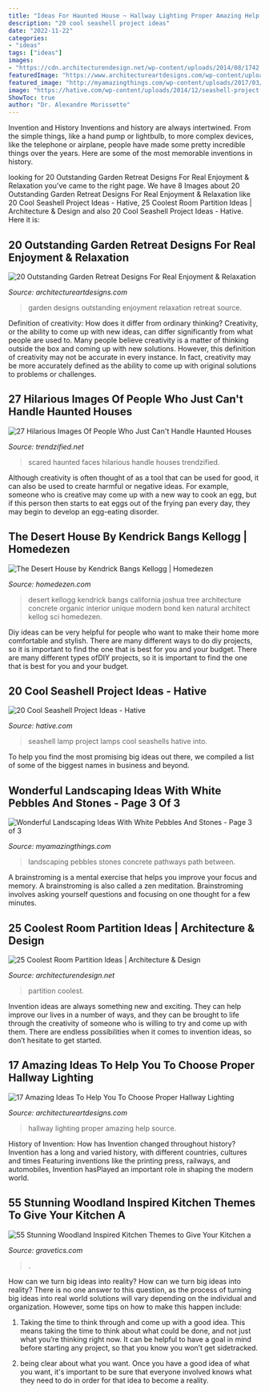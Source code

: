 ```yaml
---
title: "Ideas For Haunted House ~ Hallway Lighting Proper Amazing Help Source"
description: "20 cool seashell project ideas"
date: "2022-11-22"
categories:
- "ideas"
tags: ["ideas"]
images:
- "https://cdn.architecturendesign.net/wp-content/uploads/2014/08/1742.jpg"
featuredImage: "https://www.architectureartdesigns.com/wp-content/uploads/2016/10/16-33.jpg"
featured_image: "http://myamazingthings.com/wp-content/uploads/2017/03/path.jpg"
image: "https://hative.com/wp-content/uploads/2014/12/seashell-project-ideas/13-seashell-lamp.jpg"
ShowToc: true
author: "Dr. Alexandre Morissette"
---
```



Invention and History
Inventions and history are always intertwined. From the simple things, like a hand pump or lightbulb, to more complex devices, like the telephone or airplane, people have made some pretty incredible things over the years. Here are some of the most memorable inventions in history.

	

		
looking for 20 Outstanding Garden Retreat Designs For Real Enjoyment &amp; Relaxation you've came to the right page. We have 8 Images about 20 Outstanding Garden Retreat Designs For Real Enjoyment &amp; Relaxation like 20 Cool Seashell Project Ideas - Hative, 25 Coolest Room Partition Ideas | Architecture &amp; Design and also 20 Cool Seashell Project Ideas - Hative. Here it is:
		
    
## 20 Outstanding Garden Retreat Designs For Real Enjoyment &amp; Relaxation

<img loading=lazy src="https://www.architectureartdesigns.com/wp-content/uploads/2016/04/11-5.jpg" onerror="this.onerror=null;this.src='https://tse2.mm.bing.net/th?id=OIP.pkwMP1LyOVktvsVWH31QdQHaJ4&amp;pid=15.1';" alt="20 Outstanding Garden Retreat Designs For Real Enjoyment &amp; Relaxation">

_Source: architectureartdesigns.com_

>garden designs outstanding enjoyment relaxation retreat source. 

	

Definition of creativity: How does it differ from ordinary thinking?
Creativity, or the ability to come up with new ideas, can differ significantly from what people are used to. Many people believe creativity is a matter of thinking outside the box and coming up with new solutions. However, this definition of creativity may not be accurate in every instance. In fact, creativity may be more accurately defined as the ability to come up with original solutions to problems or challenges.

    
## 27 Hilarious Images Of People Who Just Can&#039;t Handle Haunted Houses

<img loading=lazy src="https://www.trendzified.net/wp-content/uploads/2016/03/scared-people-faces-6.jpg" onerror="this.onerror=null;this.src='https://tse1.mm.bing.net/th?id=OIP.3VDesySFTn2uPDu6kOrofAHaFM&amp;pid=15.1';" alt="27 Hilarious Images Of People Who Just Can&#039;t Handle Haunted Houses">

_Source: trendzified.net_

>scared haunted faces hilarious handle houses trendzified. 

	

Although creativity is often thought of as a tool that can be used for good, it can also be used to create harmful or negative ideas. For example, someone who is creative may come up with a new way to cook an egg, but if this person then starts to eat eggs out of the frying pan every day, they may begin to develop an egg-eating disorder.

    
## The Desert House By Kendrick Bangs Kellogg | Homedezen

<img loading=lazy src="http://www.homedezen.com/wp-content/uploads/2014/12/The-Desert-House-by-Kendrick-Bangs-Kellogg-21.jpg" onerror="this.onerror=null;this.src='https://tse3.mm.bing.net/th?id=OIP.2qjI_GA9BCDuJbBCbqBBNgHaEc&amp;pid=15.1';" alt="The Desert House by Kendrick Bangs Kellogg | Homedezen">

_Source: homedezen.com_

>desert kellogg kendrick bangs california joshua tree architecture concrete organic interior unique modern bond ken natural architect kellog sci homedezen. 

	

Diy ideas can be very helpful for people who want to make their home more comfortable and stylish. There are many different ways to do diy projects, so it is important to find the one that is best for you and your budget. There are many different types ofDIY projects, so it is important to find the one that is best for you and your budget.

    
## 20 Cool Seashell Project Ideas - Hative

<img loading=lazy src="https://hative.com/wp-content/uploads/2014/12/seashell-project-ideas/13-seashell-lamp.jpg" onerror="this.onerror=null;this.src='https://tse3.mm.bing.net/th?id=OIP.qCJraIMZYB5f4uhH387v3AHaLd&amp;pid=15.1';" alt="20 Cool Seashell Project Ideas - Hative">

_Source: hative.com_

>seashell lamp project lamps cool seashells hative into. 

	

To help you find the most promising big ideas out there, we compiled a list of some of the biggest names in business and beyond.

    
## Wonderful Landscaping Ideas With White Pebbles And Stones - Page 3 Of 3

<img loading=lazy src="http://myamazingthings.com/wp-content/uploads/2017/03/path.jpg" onerror="this.onerror=null;this.src='https://tse4.mm.bing.net/th?id=OIP.JI40F9dl4A3Y2w14ZxKyXQHaFj&amp;pid=15.1';" alt="Wonderful Landscaping Ideas With White Pebbles And Stones - Page 3 of 3">

_Source: myamazingthings.com_

>landscaping pebbles stones concrete pathways path between. 

	

A brainstroming is a mental exercise that helps you improve your focus and memory. A brainstroming is also called a zen meditation. Brainstroming involves asking yourself questions and focusing on one thought for a few minutes.

    
## 25 Coolest Room Partition Ideas | Architecture &amp; Design

<img loading=lazy src="https://cdn.architecturendesign.net/wp-content/uploads/2014/08/1742.jpg" onerror="this.onerror=null;this.src='https://tse1.mm.bing.net/th?id=OIP.ovTblCgTk6jpb7B_ULeNwAAAAA&amp;pid=15.1';" alt="25 Coolest Room Partition Ideas | Architecture &amp; Design">

_Source: architecturendesign.net_

>partition coolest. 

	

Invention ideas are always something new and exciting. They can help improve our lives in a number of ways, and they can be brought to life through the creativity of someone who is willing to try and come up with them. There are endless possibilities when it comes to invention ideas, so don’t hesitate to get started.

    
## 17 Amazing Ideas To Help You To Choose Proper Hallway Lighting

<img loading=lazy src="https://www.architectureartdesigns.com/wp-content/uploads/2016/10/16-33.jpg" onerror="this.onerror=null;this.src='https://tse1.mm.bing.net/th?id=OIP.lKk-gnAwOSerfMP8GoCA0QHaLI&amp;pid=15.1';" alt="17 Amazing Ideas To Help You To Choose Proper Hallway Lighting">

_Source: architectureartdesigns.com_

>hallway lighting proper amazing help source. 

	

History of Invention: How has Invention changed throughout history?
Invention has a long and varied history, with different countries, cultures and times Featuring inventions like the printing press, railways, and automobiles, Invention hasPlayed an important role in shaping the modern world.

    
## 55 Stunning Woodland Inspired Kitchen Themes To Give Your Kitchen A

<img loading=lazy src="https://www.gravetics.com/wp-content/uploads/2017/09/Modern-Farmhouse-Kitchen.-Gray-tile-floors-white-cabinets..jpg" onerror="this.onerror=null;this.src='https://tse1.mm.bing.net/th?id=OIP.T3eeW0y5eLou0ha9V-oL1wHaLH&amp;pid=15.1';" alt="55 Stunning Woodland Inspired Kitchen Themes to Give Your Kitchen a">

_Source: gravetics.com_

>. 

	

How can we turn big ideas into reality?
How can we turn big ideas into reality? There is no one answer to this question, as the process of turning big ideas into real world solutions will vary depending on the individual and organization. However, some tips on how to make this happen include:
1) Taking the time to think through and come up with a good idea. This means taking the time to think about what could be done, and not just what you’re thinking right now. It can be helpful to have a goal in mind before starting any project, so that you know you won’t get sidetracked.

2) being clear about what you want. Once you have a good idea of what you want, it's important to be sure that everyone involved knows what they need to do in order for that idea to become a reality.

